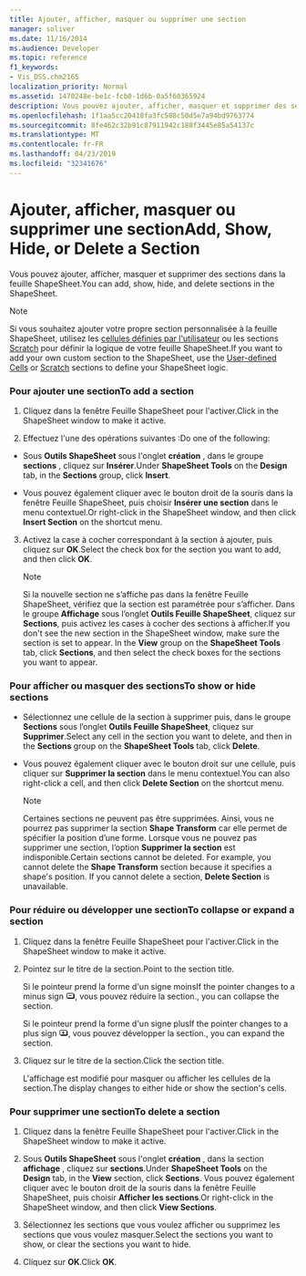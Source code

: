 ```yaml
---
title: Ajouter, afficher, masquer ou supprimer une section
manager: soliver
ms.date: 11/16/2014
ms.audience: Developer
ms.topic: reference
f1_keywords:
- Vis_DSS.chm2165
localization_priority: Normal
ms.assetid: 1470248e-be1c-fcb0-1d6b-0a5f60365924
description: Vous pouvez ajouter, afficher, masquer et supprimer des sections dans la feuille ShapeSheet.
ms.openlocfilehash: 1f1aa5cc20418fa3fc588c50d5e7a94bd9763774
ms.sourcegitcommit: 8fe462c32b91c87911942c188f3445e85a54137c
ms.translationtype: MT
ms.contentlocale: fr-FR
ms.lasthandoff: 04/23/2019
ms.locfileid: "32341676"
---
```

# <a name="add-show-hide-or-delete-a-section"></a><span data-ttu-id="bd04f-103">Ajouter, afficher, masquer ou supprimer une section</span><span class="sxs-lookup"><span data-stu-id="bd04f-103">Add, Show, Hide, or Delete a Section</span></span>

<span data-ttu-id="bd04f-104">Vous pouvez ajouter, afficher, masquer et supprimer des sections dans la feuille ShapeSheet.</span><span class="sxs-lookup"><span data-stu-id="bd04f-104">You can add, show, hide, and delete sections in the ShapeSheet.</span></span>
  
> [!NOTE]
> <span data-ttu-id="bd04f-105">Si vous souhaitez ajouter votre propre section personnalisée à la feuille ShapeSheet, utilisez les [cellules définies par l'utilisateur](user-defined-cells-section.md) ou les sections [Scratch](scratch-section.md) pour définir la logique de votre feuille ShapeSheet.</span><span class="sxs-lookup"><span data-stu-id="bd04f-105">If you want to add your own custom section to the ShapeSheet, use the [User-defined Cells](user-defined-cells-section.md) or [Scratch](scratch-section.md) sections to define your ShapeSheet logic.</span></span> 
  
### <a name="to-add-a-section"></a><span data-ttu-id="bd04f-106">Pour ajouter une section</span><span class="sxs-lookup"><span data-stu-id="bd04f-106">To add a section</span></span>

1. <span data-ttu-id="bd04f-107">Cliquez dans la fenêtre Feuille ShapeSheet pour l'activer.</span><span class="sxs-lookup"><span data-stu-id="bd04f-107">Click in the ShapeSheet window to make it active.</span></span>
    
2. <span data-ttu-id="bd04f-108">Effectuez l'une des opérations suivantes :</span><span class="sxs-lookup"><span data-stu-id="bd04f-108">Do one of the following:</span></span>
    
  - <span data-ttu-id="bd04f-109">Sous **Outils ShapeSheet** sous l'onglet **création** , dans le groupe **sections** , cliquez sur **Insérer**.</span><span class="sxs-lookup"><span data-stu-id="bd04f-109">Under **ShapeSheet Tools** on the **Design** tab, in the **Sections** group, click **Insert**.</span></span>
    
  - <span data-ttu-id="bd04f-110">Vous pouvez également cliquer avec le bouton droit de la souris dans la fenêtre Feuille ShapeSheet, puis choisir **Insérer une section** dans le menu contextuel.</span><span class="sxs-lookup"><span data-stu-id="bd04f-110">Or right-click in the ShapeSheet window, and then click **Insert Section** on the shortcut menu.</span></span> 
    
3. <span data-ttu-id="bd04f-111">Activez la case à cocher correspondant à la section à ajouter, puis cliquez sur **OK**.</span><span class="sxs-lookup"><span data-stu-id="bd04f-111">Select the check box for the section you want to add, and then click **OK**.</span></span>
    
    > [!NOTE]
    >  <span data-ttu-id="bd04f-p101">Si la nouvelle section ne s’affiche pas dans la fenêtre Feuille ShapeSheet, vérifiez que la section est paramétrée pour s’afficher. Dans le groupe **Affichage** sous l’onglet **Outils Feuille ShapeSheet**, cliquez sur **Sections**, puis activez les cases à cocher des sections à afficher.</span><span class="sxs-lookup"><span data-stu-id="bd04f-p101">If you don't see the new section in the ShapeSheet window, make sure the section is set to appear. In the **View** group on the **ShapeSheet Tools** tab, click **Sections**, and then select the check boxes for the sections you want to appear.</span></span> 
  
### <a name="to-show-or-hide-sections"></a><span data-ttu-id="bd04f-114">Pour afficher ou masquer des sections</span><span class="sxs-lookup"><span data-stu-id="bd04f-114">To show or hide sections</span></span>

- <span data-ttu-id="bd04f-115">Sélectionnez une cellule de la section à supprimer puis, dans le groupe **Sections** sous l’onglet **Outils Feuille ShapeSheet**, cliquez sur **Supprimer**.</span><span class="sxs-lookup"><span data-stu-id="bd04f-115">Select any cell in the section you want to delete, and then in the **Sections** group on the **ShapeSheet Tools** tab, click **Delete**.</span></span>
    
- <span data-ttu-id="bd04f-116">Vous pouvez également cliquer avec le bouton droit sur une cellule, puis cliquer sur **Supprimer la section** dans le menu contextuel.</span><span class="sxs-lookup"><span data-stu-id="bd04f-116">You can also right-click a cell, and then click **Delete Section** on the shortcut menu.</span></span> 
    
    > [!NOTE]
    >  <span data-ttu-id="bd04f-p102">Certaines sections ne peuvent pas être supprimées. Ainsi, vous ne pourrez pas supprimer la section **Shape Transform** car elle permet de spécifier la position d’une forme. Lorsque vous ne pouvez pas supprimer une section, l’option **Supprimer la section** est indisponible.</span><span class="sxs-lookup"><span data-stu-id="bd04f-p102">Certain sections cannot be deleted. For example, you cannot delete the **Shape Transform** section because it specifies a shape's position. If you cannot delete a section, **Delete Section** is unavailable.</span></span> 
  
### <a name="to-collapse-or-expand-a-section"></a><span data-ttu-id="bd04f-120">Pour réduire ou développer une section</span><span class="sxs-lookup"><span data-stu-id="bd04f-120">To collapse or expand a section</span></span>

1. <span data-ttu-id="bd04f-121">Cliquez dans la fenêtre Feuille ShapeSheet pour l'activer.</span><span class="sxs-lookup"><span data-stu-id="bd04f-121">Click in the ShapeSheet window to make it active.</span></span>
    
2. <span data-ttu-id="bd04f-122">Pointez sur le titre de la section.</span><span class="sxs-lookup"><span data-stu-id="bd04f-122">Point to the section title.</span></span>
    
    <span data-ttu-id="bd04f-123">Si le pointeur prend la forme d'un signe moins</span><span class="sxs-lookup"><span data-stu-id="bd04f-123">If the pointer changes to a minus sign</span></span> ![Si le pointeur prend la forme d'un signe moins, réduisez la section](media/IC_SSMinus_ZA07645855.gif)<span data-ttu-id="bd04f-125">, vous pouvez réduire la section.</span><span class="sxs-lookup"><span data-stu-id="bd04f-125">, you can collapse the section.</span></span>
    
    <span data-ttu-id="bd04f-126">Si le pointeur prend la forme d'un signe plus</span><span class="sxs-lookup"><span data-stu-id="bd04f-126">If the pointer changes to a plus sign</span></span> ![Si le pointeur prend la forme d'un signe plus, développez la section](media/IC_SSPlus_ZA07645856.gif)<span data-ttu-id="bd04f-128">, vous pouvez développer la section.</span><span class="sxs-lookup"><span data-stu-id="bd04f-128">, you can expand the section.</span></span>
    
3. <span data-ttu-id="bd04f-129">Cliquez sur le titre de la section.</span><span class="sxs-lookup"><span data-stu-id="bd04f-129">Click the section title.</span></span>
    
    <span data-ttu-id="bd04f-130">L'affichage est modifié pour masquer ou afficher les cellules de la section.</span><span class="sxs-lookup"><span data-stu-id="bd04f-130">The display changes to either hide or show the section's cells.</span></span>
    
### <a name="to-delete-a-section"></a><span data-ttu-id="bd04f-131">Pour supprimer une section</span><span class="sxs-lookup"><span data-stu-id="bd04f-131">To delete a section</span></span>

1. <span data-ttu-id="bd04f-132">Cliquez dans la fenêtre Feuille ShapeSheet pour l'activer.</span><span class="sxs-lookup"><span data-stu-id="bd04f-132">Click in the ShapeSheet window to make it active.</span></span>
    
2. <span data-ttu-id="bd04f-133">Sous **Outils ShapeSheet** sous l'onglet **création** , dans la section **affichage** , cliquez sur **sections**.</span><span class="sxs-lookup"><span data-stu-id="bd04f-133">Under **ShapeSheet Tools** on the **Design** tab, in the **View** section, click **Sections**.</span></span> <span data-ttu-id="bd04f-134">Vous pouvez également cliquer avec le bouton droit de la souris dans la fenêtre Feuille ShapeSheet, puis choisir **Afficher les sections**.</span><span class="sxs-lookup"><span data-stu-id="bd04f-134">Or right-click in the ShapeSheet window, and then click **View Sections**.</span></span>
    
3. <span data-ttu-id="bd04f-135">Sélectionnez les sections que vous voulez afficher ou supprimez les sections que vous voulez masquer.</span><span class="sxs-lookup"><span data-stu-id="bd04f-135">Select the sections you want to show, or clear the sections you want to hide.</span></span>
    
4. <span data-ttu-id="bd04f-136">Cliquez sur **OK**.</span><span class="sxs-lookup"><span data-stu-id="bd04f-136">Click **OK**.</span></span>
    

